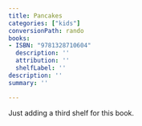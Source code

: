 ```yaml
---
title: Pancakes
categories: ["kids"]
conversionPath: rando
books:
- ISBN: "9781328710604"
  description: ''
  attribution: ''
  shelfLabel: ''
description: ''
summary: ''

---
```

Just adding a third shelf for this book.